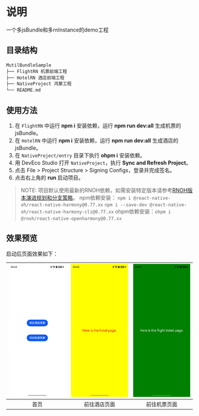 # 说明

一个多jsBundle和多rnInstance的demo工程

## 目录结构

```md
MutilBundleSample
├── FlightRN 机票前端工程
├── HotelRN 酒店前端工程
├── NativeProject 鸿蒙工程
└── README.md
```

## 使用方法

1. 在 `FlightRN` 中运行 **npm i** 安装依赖，运行 **npm run dev:all** 生成机票的jsBundle。
2. 在 `HotelRN` 中运行 **npm i** 安装依赖，运行 **npm run dev:all** 生成酒店的jsBundle。
3. 在 `NativeProject/entry` 目录下执行 **ohpm i** 安装依赖。
4. 用 DevEco Studio 打开 `NativeProject`，执行 **Sync and Refresh Project**。
5. 点击 File > Project Structure > Signing Configs，登录并完成签名。
6. 点击右上角的 **run** 启动项目。

> NOTE: 项目默认使用最新的RNOH依赖，如需安装特定版本请参考[RNOH版本演进规划和分支策略](https://gitcode.com/openharmony-sig/ohos_react_native/wiki/RNOH版本演进规划和分支策略.md)。
> npm依赖安装： `npm i @react-native-oh/react-native-harmony@0.77.xx` `npm i --save-dev @react-native-oh/react-native-harmony-cli@0.77.xx`
> ohpm依赖安装：`ohpm i @rnoh/react-native-openharmony@0.77.xx`

## 效果预览

启动后页面效果如下：

| ![Screenshot_home](./screenshots/Screenshot_home.jpeg) | ![Screenshot_hotel](./screenshots/Screenshot_hotel.jpeg) | ![Screenshot_flight](./screenshots/Screenshot_flight.jpeg) |
|:--:|:--:|:--:|
| 首页 | 前往酒店页面 | 前往机票页面 |
